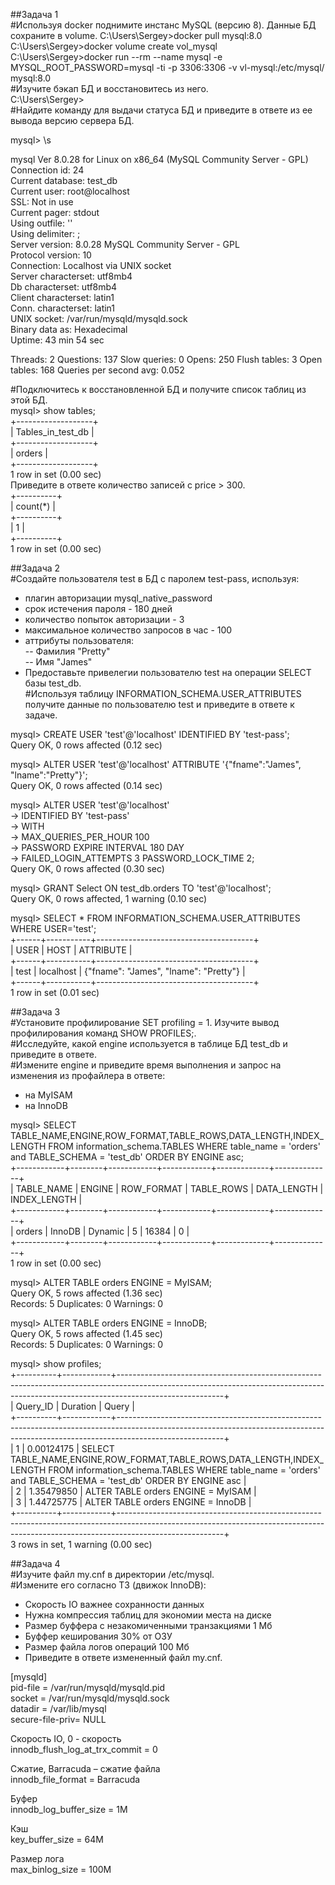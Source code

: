 ##Задача 1  
#Используя docker поднимите инстанс MySQL (версию 8). Данные БД сохраните в volume. 
C:\Users\Sergey>docker pull mysql:8.0  
C:\Users\Sergey>docker volume create vol_mysql  
C:\Users\Sergey>docker run --rm --name mysql -e MYSQL_ROOT_PASSWORD=mysql -ti -p 3306:3306 -v vl-mysql:/etc/mysql/ mysql:8.0  
#Изучите бэкап БД и восстановитесь из него.  
C:\Users\Sergey>  
#Найдите команду для выдачи статуса БД и приведите в ответе из ее вывода версию сервера БД.  

mysql> \s

mysql  Ver 8.0.28 for Linux on x86_64 (MySQL Community Server - GPL)  
Connection id:          24  
Current database:       test_db  
Current user:           root@localhost  
SSL:                    Not in use  
Current pager:          stdout  
Using outfile:          ''  
Using delimiter:        ;  
Server version:         8.0.28 MySQL Community Server - GPL  
Protocol version:       10  
Connection:             Localhost via UNIX socket  
Server characterset:    utf8mb4  
Db     characterset:    utf8mb4  
Client characterset:    latin1  
Conn.  characterset:    latin1  
UNIX socket:            /var/run/mysqld/mysqld.sock  
Binary data as:         Hexadecimal  
Uptime:                 43 min 54 sec  

Threads: 2  Questions: 137  Slow queries: 0  Opens: 250  Flush tables: 3  Open tables: 168  Queries per second avg: 0.052  

#Подключитесь к восстановленной БД и получите список таблиц из этой БД.  
mysql> show tables;  
+-------------------+  
| Tables_in_test_db |  
+-------------------+  
| orders            |  
+-------------------+  
1 row in set (0.00 sec)  
Приведите в ответе количество записей с price > 300.  
+----------+  
| count(*) |  
+----------+  
|        1 |  
+----------+  
1 row in set (0.00 sec)  

##Задача 2  
#Создайте пользователя test в БД c паролем test-pass, используя:  
- плагин авторизации mysql_native_password  
- срок истечения пароля - 180 дней  
- количество попыток авторизации - 3  
- максимальное количество запросов в час - 100  
- аттрибуты пользователя:  
-- Фамилия "Pretty"  
-- Имя "James"  
- Предоставьте привелегии пользователю test на операции SELECT базы test_db.  
#Используя таблицу INFORMATION_SCHEMA.USER_ATTRIBUTES получите данные по пользователю test и приведите в ответе к задаче.  

mysql> CREATE USER 'test'@'localhost' IDENTIFIED BY 'test-pass';  
Query OK, 0 rows affected (0.12 sec)  

mysql> ALTER USER 'test'@'localhost' ATTRIBUTE '{"fname":"James", "lname":"Pretty"}';  
Query OK, 0 rows affected (0.14 sec)  

mysql> ALTER USER 'test'@'localhost'  
    -> IDENTIFIED BY 'test-pass'  
    -> WITH  
    -> MAX_QUERIES_PER_HOUR 100  
    -> PASSWORD EXPIRE INTERVAL 180 DAY  
    -> FAILED_LOGIN_ATTEMPTS 3 PASSWORD_LOCK_TIME 2;  
Query OK, 0 rows affected (0.30 sec)  

mysql> GRANT Select ON test_db.orders TO 'test'@'localhost';  
Query OK, 0 rows affected, 1 warning (0.10 sec)  
  
mysql> SELECT * FROM INFORMATION_SCHEMA.USER_ATTRIBUTES WHERE USER='test';  
+------+-----------+---------------------------------------+  
| USER | HOST      | ATTRIBUTE                             |  
+------+-----------+---------------------------------------+  
| test | localhost | {"fname": "James", "lname": "Pretty"} |  
+------+-----------+---------------------------------------+  
1 row in set (0.01 sec)  

##Задача 3  
#Установите профилирование SET profiling = 1. Изучите вывод профилирования команд SHOW PROFILES;.  
#Исследуйте, какой engine используется в таблице БД test_db и приведите в ответе.  
#Измените engine и приведите время выполнения и запрос на изменения из профайлера в ответе:  
- на MyISAM  
- на InnoDB  

mysql> SELECT TABLE_NAME,ENGINE,ROW_FORMAT,TABLE_ROWS,DATA_LENGTH,INDEX_LENGTH FROM information_schema.TABLES WHERE table_name = 'orders' and  TABLE_SCHEMA = 'test_db' ORDER BY ENGINE asc;  
+------------+--------+------------+------------+-------------+--------------+  
| TABLE_NAME | ENGINE | ROW_FORMAT | TABLE_ROWS | DATA_LENGTH | INDEX_LENGTH |  
+------------+--------+------------+------------+-------------+--------------+  
| orders     | InnoDB | Dynamic    |          5 |       16384 |            0 |  
+------------+--------+------------+------------+-------------+--------------+  
1 row in set (0.00 sec)  

mysql> ALTER TABLE orders ENGINE = MyISAM;  
Query OK, 5 rows affected (1.36 sec)  
Records: 5  Duplicates: 0  Warnings: 0  

mysql> ALTER TABLE orders ENGINE = InnoDB;  
Query OK, 5 rows affected (1.45 sec)  
Records: 5  Duplicates: 0  Warnings: 0  

mysql> show profiles;  
+----------+------------+--------------------------------------------------------------------------------------------------------------------------------------------------------------------------------------+  
| Query_ID | Duration   | Query
                                                                                               |  
+----------+------------+--------------------------------------------------------------------------------------------------------------------------------------------------------------------------------------+  
|        1 | 0.00124175 | SELECT TABLE_NAME,ENGINE,ROW_FORMAT,TABLE_ROWS,DATA_LENGTH,INDEX_LENGTH FROM information_schema.TABLES WHERE table_name = 'orders' and  TABLE_SCHEMA = 'test_db' ORDER BY ENGINE asc |  
|        2 | 1.35479850 | ALTER TABLE orders ENGINE = MyISAM
                                                                                               |  
|        3 | 1.44725775 | ALTER TABLE orders ENGINE = InnoDB
                                                                                               |  
+----------+------------+--------------------------------------------------------------------------------------------------------------------------------------------------------------------------------------+  
3 rows in set, 1 warning (0.00 sec)  


##Задача 4  
#Изучите файл my.cnf в директории /etc/mysql.  
#Измените его согласно ТЗ (движок InnoDB):  
- Скорость IO важнее сохранности данных  
- Нужна компрессия таблиц для экономии места на диске  
- Размер буффера с незакомиченными транзакциями 1 Мб  
- Буффер кеширования 30% от ОЗУ  
- Размер файла логов операций 100 Мб  
- Приведите в ответе измененный файл my.cnf.  
  
[mysqld]  
pid-file        = /var/run/mysqld/mysqld.pid  
socket          = /var/run/mysqld/mysqld.sock  
datadir         = /var/lib/mysql  
secure-file-priv= NULL  

Скорость IO, 0 - скорость  
innodb_flush_log_at_trx_commit = 0  

Сжатие, Barracuda – сжатие файла  
innodb_file_format = Barracuda  
 
Буфер  
innodb_log_buffer_size	 = 1M  

Кэш  
key_buffer_size = 64М  

Размер лога  
max_binlog_size = 100M  






